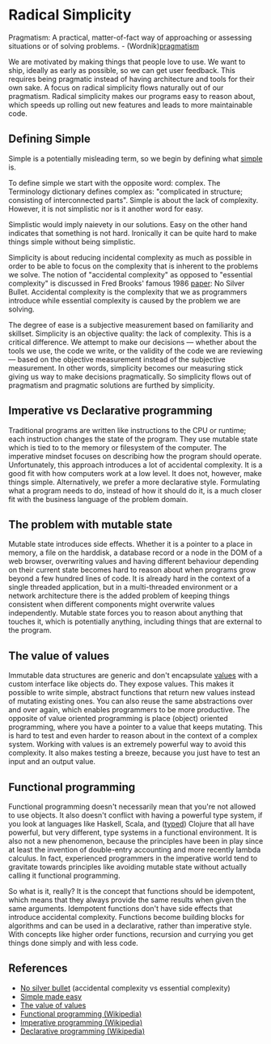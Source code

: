 # Radical Simplicity

Pragmatism: A practical, matter-of-fact way of approaching or assessing situations or of solving problems. - (Wordnik)[pragmatism]

We are motivated by making things that people love to use. We want to
ship, ideally as early as possible, so we can get user feedback. This
requires being pragmatic instead of having architecture and tools for
their own sake. A focus on radical simplicity flows naturally out of our
pragmatism. Radical simplicity makes our programs easy to reason about,
which speeds up rolling out new features and leads to more maintainable code.

## Defining Simple

Simple is a potentially misleading term, so we begin by defining what [simple][simple] is.

To define simple we start with the opposite word: complex. The Terminology dictionary
defines complex as: "complicated in structure; consisting of interconnected parts".
Simple is about the lack of complexity. However, it is not simplistic nor is it another
word for easy.

Simplistic would imply naievety in our solutions. Easy on the other hand indicates that
something is not hard.  Ironically it can be quite hard to make things simple without
being simplistic.

Simplicity is about reducing incidental complexity as much as possible in order to be able
to focus on the complexity that is inherent to the problems we solve. The notion of "accidental
complexity" as opposed to "essential complexity" is discussed in Fred Brooks' famous 1986 [paper][no-silver-bullet]: No Silver Bullet. Accidental complexity is
the complexity that we as programmers introduce while essential complexity is caused by the problem we are solving.

The degree of ease is a subjective measurement based on familiarity and skillset. Simplicity is
an objective quality: the lack of complexity. This is a critical difference.
We attempt to make our decisions &mdash; whether about the tools we use, the code we write,
or the validity of the code we are reviewing &mdash; based on the objective
measurement instead of the subjective measurement. In other words, simplicity becomes our measuring stick giving us way to make decisions pragmatically. So simplicity flows out of pragmatism and pragmatic solutions are furthed by simplicity.


## Imperative vs Declarative programming

Traditional programs are written like instructions to the CPU or
runtime; each instruction changes the state of the program.
They use mutable state which is tied to to the
memory or filesystem of the computer. The imperative mindset focuses
on describing how the program should operate. Unfortunately, this approach
introduces a lot of accidental complexity. It is a good fit with how
computers work at a low level. It does not, however, make things
simple. Alternatively, we prefer a more declarative style.
Formulating what a program needs to do, instead of how it should do it,
is a much closer fit with the business language of the problem domain.

## The problem with mutable state

Mutable state introduces side effects. Whether it is a pointer to a
place in memory, a file on the harddisk, a database record or a node
in the DOM of a web browser, overwriting values and having different
behaviour depending on their current state becomes hard to reason
about when programs grow beyond a few hundred lines of code. It is
already hard in the context of a single threaded application, but in a
multi-threaded environment or a network architecture there is the added
problem of keeping things consistent when different components might
overwrite values independently. Mutable state forces
you to reason about anything that touches it, which is potentially
anything, including things that are external to the program.

## The value of values

Immutable data structures are generic and don't encapsulate
[values][values] with a custom interface like objects do.
They expose values. This makes it possible to write simple, abstract functions
that return new values instead of mutating existing ones. You can also
reuse the same abstractions over and over again, which enables
programmers to be more productive. The opposite of value oriented
programming is place (object) oriented programming, where you have a pointer to
a value that keeps mutating. This is hard to test and even harder to
reason about in the context of a complex system. Working with values
is an extremely powerful way to avoid this complexity. It also makes
testing a breeze, because you just have to test an input and an output
value.

## Functional programming

Functional programming doesn't necessarily mean that you're not
allowed to use objects. It also doesn't conflict with having a
powerful type system, if you look at languages like Haskell, Scala,
and ([typed][typed-clojure]) Clojure that all have powerful,
but very different, type systems in a functional environment. It is
also not a new phenomenon, because the principles have been in play
since at least the invention of double-entry accounting and more
recently lambda calculus. In fact, experienced programmers in the
imperative world tend to gravitate towards principles like avoiding
mutable state without actually calling it functional programming.

So what is it, really? It is the concept that functions should be
idempotent, which means that they always provide the same results when
given the same arguments. Idempotent functions don't have side effects
that introduce accidental complexity. Functions become building blocks
for algorithms and can be used in a declarative, rather than
imperative style. With concepts like higher order functions, recursion
and currying you get things done simply and with less code.

## References

- [No silver bullet][no-silver-bullet] (accidental complexity vs essential complexity)
- [Simple made easy][simple]
- [The value of values][values]
- [Functional programming (Wikipedia)][fp-wikipedia]
- [Imperative programming (Wikipedia)][imperative-wikipedia]
- [Declarative programming (Wikipedia)][declarative-wikipedia]

[no-silver-bullet]: https://en.wikipedia.org/wiki/No_Silver_Bullet
[simple]: http://www.infoq.com/presentations/Simple-Made-Easy
[values]: http://www.infoq.com/presentations/Value-Values
[typed-clojure]: http://typedclojure.org/
[fp-wikipedia]: https://en.wikipedia.org/wiki/Functional_programming
[imperative-wikipedia]: https://en.wikipedia.org/wiki/Imperative_programming
[declarative-wikipedia]: https://en.wikipedia.org/wiki/Declarative_programming
[pragmatism]: https://www.wordnik.com/words/pragmatism